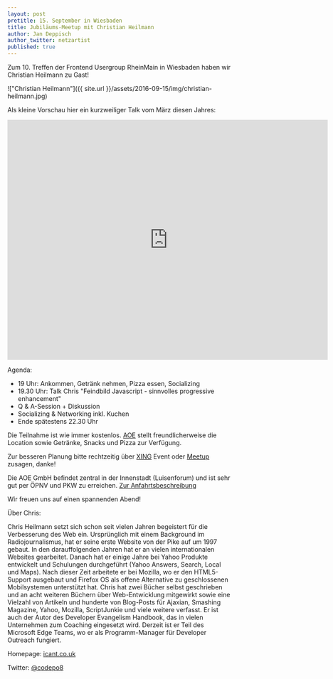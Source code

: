 ```yaml
---
layout: post
pretitle: 15. September in Wiesbaden
title: Jubiläums-Meetup mit Christian Heilmann
author: Jan Deppisch
author_twitter: netzartist
published: true
---
```


Zum 10. Treffen der Frontend Usergroup RheinMain in Wiesbaden haben wir Christian Heilmann zu Gast!

!["Christian Heilmann"]({{ site.url }}/assets/2016-09-15/img/christian-heilmann.jpg)

Als kleine Vorschau hier ein kurzweiliger Talk vom März diesen Jahres:

<iframe width="720" height="540" src="https://www.youtube.com/embed/GXvKWd0bWF8" frameborder="0" allowfullscreen></iframe>

Agenda:

- 19 Uhr: Ankommen, Getränk nehmen, Pizza essen, Socializing
- 19.30 Uhr: Talk Chris "Feindbild Javascript - sinnvolles progressive enhancement"
- Q & A-Session + Diskussion 
- Socializing & Networking inkl. Kuchen
- Ende spätestens 22.30 Uhr


Die Teilnahme ist wie immer kostenlos. [AOE](http://www.aoe.com) stellt freundlicherweise die Location sowie Getränke, Snacks und Pizza zur Verfügung.

Zur besseren Planung bitte rechtzeitig über [XING](https://www.xing.com/events/jubilaums-frontend-meetup-christian-heilmann-1712166) Event oder [Meetup](https://www.meetup.com/de-DE/frontend_rm/events/232944723/) zusagen, danke!

Die AOE GmbH befindet zentral in der Innenstadt (Luisenforum) und ist sehr gut per ÖPNV und PKW zu erreichen. [Zur Anfahrtsbeschreibung](https://www.aoe.com/de/anfahrt/firmenzentrale.html)

Wir freuen uns auf einen spannenden Abend!

Über Chris:

Chris Heilmann setzt sich schon seit vielen Jahren begeistert für die Verbesserung des Web ein. Ursprünglich mit einem Background im Radiojournalismus, hat er seine erste Website von der Pike auf um 1997 gebaut. In den darauffolgenden Jahren hat er an vielen internationalen Websites gearbeitet. Danach hat er einige Jahre bei Yahoo Produkte entwickelt und Schulungen durchgeführt (Yahoo Answers, Search, Local und Maps). Nach dieser Zeit arbeitete er bei Mozilla, wo er den HTML5-Support ausgebaut und Firefox OS als offene Alternative zu geschlossenen Mobilsystemen unterstützt hat. Chris hat zwei Bücher selbst geschrieben und an acht weiteren Büchern über Web-Entwicklung mitgewirkt sowie eine Vielzahl von Artikeln und hunderte von Blog-Posts für Ajaxian, Smashing Magazine, Yahoo, Mozilla, ScriptJunkie und viele weitere verfasst. Er ist auch der Autor des Developer Evangelism Handbook, das in vielen Unternehmen zum Coaching eingesetzt wird. Derzeit ist er Teil des Microsoft Edge Teams, wo er als Programm-Manager für Developer Outreach fungiert.

Homepage: [icant.co.uk](http://icant.co.uk/)

Twitter: [@codepo8](https://twitter.com/codepo8)


